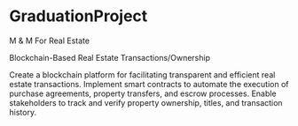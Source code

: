 # GraduationProject

M & M For Real Estate

Blockchain-Based Real Estate Transactions/Ownership

Create a blockchain platform for facilitating transparent and efficient real estate
transactions. Implement smart contracts to automate the execution of purchase
agreements, property transfers, and escrow processes. Enable stakeholders to track
and verify property ownership, titles, and transaction history.
